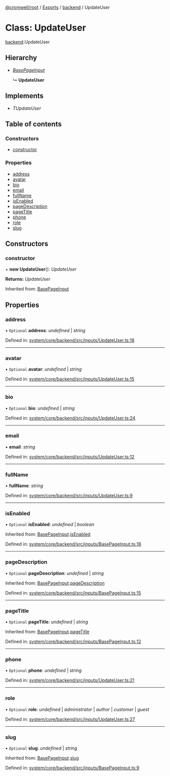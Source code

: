 [@cromwell/root](../README.md) / [Exports](../modules.md) / [backend](../modules/backend.md) / UpdateUser

# Class: UpdateUser

[backend](../modules/backend.md).UpdateUser

## Hierarchy

* [*BasePageInput*](backend.basepageinput.md)

  ↳ **UpdateUser**

## Implements

* *TUpdateUser*

## Table of contents

### Constructors

- [constructor](backend.updateuser.md#constructor)

### Properties

- [address](backend.updateuser.md#address)
- [avatar](backend.updateuser.md#avatar)
- [bio](backend.updateuser.md#bio)
- [email](backend.updateuser.md#email)
- [fullName](backend.updateuser.md#fullname)
- [isEnabled](backend.updateuser.md#isenabled)
- [pageDescription](backend.updateuser.md#pagedescription)
- [pageTitle](backend.updateuser.md#pagetitle)
- [phone](backend.updateuser.md#phone)
- [role](backend.updateuser.md#role)
- [slug](backend.updateuser.md#slug)

## Constructors

### constructor

\+ **new UpdateUser**(): *UpdateUser*

**Returns:** *UpdateUser*

Inherited from: [BasePageInput](backend.basepageinput.md)

## Properties

### address

• `Optional` **address**: *undefined* \| *string*

Defined in: [system/core/backend/src/inputs/UpdateUser.ts:18](https://github.com/CromwellCMS/Cromwell/blob/4b5f538/system/core/backend/src/inputs/UpdateUser.ts#L18)

___

### avatar

• `Optional` **avatar**: *undefined* \| *string*

Defined in: [system/core/backend/src/inputs/UpdateUser.ts:15](https://github.com/CromwellCMS/Cromwell/blob/4b5f538/system/core/backend/src/inputs/UpdateUser.ts#L15)

___

### bio

• `Optional` **bio**: *undefined* \| *string*

Defined in: [system/core/backend/src/inputs/UpdateUser.ts:24](https://github.com/CromwellCMS/Cromwell/blob/4b5f538/system/core/backend/src/inputs/UpdateUser.ts#L24)

___

### email

• **email**: *string*

Defined in: [system/core/backend/src/inputs/UpdateUser.ts:12](https://github.com/CromwellCMS/Cromwell/blob/4b5f538/system/core/backend/src/inputs/UpdateUser.ts#L12)

___

### fullName

• **fullName**: *string*

Defined in: [system/core/backend/src/inputs/UpdateUser.ts:9](https://github.com/CromwellCMS/Cromwell/blob/4b5f538/system/core/backend/src/inputs/UpdateUser.ts#L9)

___

### isEnabled

• `Optional` **isEnabled**: *undefined* \| *boolean*

Inherited from: [BasePageInput](backend.basepageinput.md).[isEnabled](backend.basepageinput.md#isenabled)

Defined in: [system/core/backend/src/inputs/BasePageInput.ts:18](https://github.com/CromwellCMS/Cromwell/blob/4b5f538/system/core/backend/src/inputs/BasePageInput.ts#L18)

___

### pageDescription

• `Optional` **pageDescription**: *undefined* \| *string*

Inherited from: [BasePageInput](backend.basepageinput.md).[pageDescription](backend.basepageinput.md#pagedescription)

Defined in: [system/core/backend/src/inputs/BasePageInput.ts:15](https://github.com/CromwellCMS/Cromwell/blob/4b5f538/system/core/backend/src/inputs/BasePageInput.ts#L15)

___

### pageTitle

• `Optional` **pageTitle**: *undefined* \| *string*

Inherited from: [BasePageInput](backend.basepageinput.md).[pageTitle](backend.basepageinput.md#pagetitle)

Defined in: [system/core/backend/src/inputs/BasePageInput.ts:12](https://github.com/CromwellCMS/Cromwell/blob/4b5f538/system/core/backend/src/inputs/BasePageInput.ts#L12)

___

### phone

• `Optional` **phone**: *undefined* \| *string*

Defined in: [system/core/backend/src/inputs/UpdateUser.ts:21](https://github.com/CromwellCMS/Cromwell/blob/4b5f538/system/core/backend/src/inputs/UpdateUser.ts#L21)

___

### role

• `Optional` **role**: *undefined* \| *administrator* \| *author* \| *customer* \| *guest*

Defined in: [system/core/backend/src/inputs/UpdateUser.ts:27](https://github.com/CromwellCMS/Cromwell/blob/4b5f538/system/core/backend/src/inputs/UpdateUser.ts#L27)

___

### slug

• `Optional` **slug**: *undefined* \| *string*

Inherited from: [BasePageInput](backend.basepageinput.md).[slug](backend.basepageinput.md#slug)

Defined in: [system/core/backend/src/inputs/BasePageInput.ts:9](https://github.com/CromwellCMS/Cromwell/blob/4b5f538/system/core/backend/src/inputs/BasePageInput.ts#L9)

